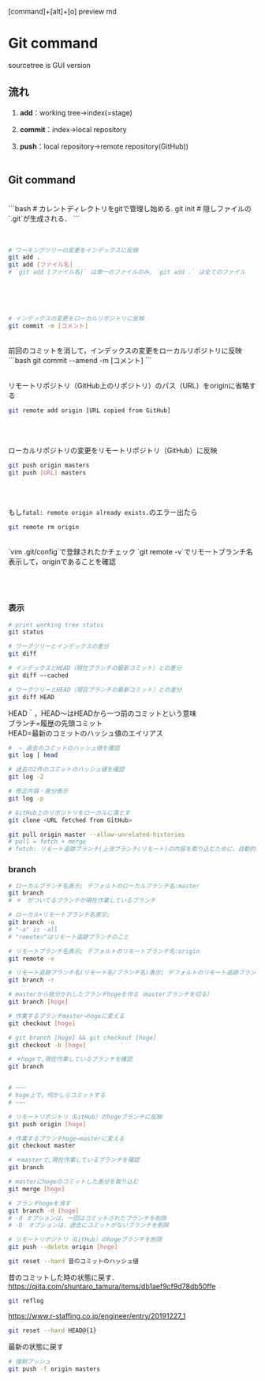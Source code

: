 [command]+[alt]+[o]
preview md

# Git command
sourcetree is GUI version


## 流れ

1. __add__：working tree→index(=stage)

2. __commit__：index→local repository

3. __push__：local repository→remote repository(GitHub))<br><br>


## Git command
<br>
```bash
# カレントディレクトリをgitで管理し始める. 
git init
# 隠しファイルの`.git`が生成される．
```
<br><br><br>

```bash
# ワーキングツリーの変更をインデックスに反映
git add . 
git add [ファイル名]
# `git add [ファイル名]` は単一のファイルのみ, `git add .` は全てのファイル
```
<br><br><br>

```bash
# インデックスの変更をローカルリポジトリに反映
git commit -m [コメント]
```
<br>
前回のコミットを消して，インデックスの変更をローカルリポジトリに反映
```bash
git commit --amend -m [コメント]
```
<br><br>

リモートリポジトリ（GitHub上のリポジトリ）のパス（URL）をoriginに省略する
```bash
git remote add origin [URL copied from GitHub]
```
<br><br>

ローカルリポジトリの変更をリモートリポジトリ（GitHub）に反映
```bash
git push origin masters
git push [URL] masters
```
<br><br>


もし`fatal: remote origin already exists.`のエラー出たら
```bash
git remote rm origin
```
<br>
`vim .git/config`で登録されたかチェック
`git remote -v`でリモートブランチ名表示して，originであることを確認

<br><br>





### 表示
```bash
# print working tree status
git status

# ワークツリーとインデックスの差分
git diff 

# インデックスとHEAD（現在ブランチの最新コミット）との差分
git diff —-cached

# ワークツリーとHEAD（現在ブランチの最新コミット）との差分
git diff HEAD

```
HEAD＾，HEAD〜はHEADから一つ前のコミットという意味<br>
ブランチ=履歴の先頭コミット<br>
HEAD=最新のコミットのハッシュ値のエイリアス
<br>

```bash
#  — 過去のコミットのハッシュ値を確認
git log | head

# 過去の2件のコミットのハッシュ値を確認
git log -2

# 修正内容・差分表示
git log -p

# GitHub上のリポジトリをローカルに落とす
git clone <URL fetched from GitHub> 
```

```bash
git pull origin master --allow-unrelated-histories
# pull = fetch + merge
# fetch: リモート追跡ブランチ(上流ブランチ(リモート)の内容を取り込むために，自動的に作られる)
```
### branch
```bash
# ローカルブランチ名表示; デフォルトのローカルブランチ名:master
git branch
# ＊　がついてるブランチが現在作業しているブランチ

# ローカル+リモートブランチ名表示; 
git branch -a
# "-a" is -all
# "remotes"はリモート追跡ブランチのこと

# リモートブランチ名表示; デフォルトのリモートブランチ名:origin
git remote -v

# リモート追跡ブランチ名(リモート名/ブランチ名)表示; デフォルトのリモート追跡ブランチ名(リモート名/ブランチ名):origin/master
git branch -r

# masterから枝分かれしたブランチhogeを作る（masterブランチを切る）
git branch [hoge]

# 作業するブランチmaster→hogeに変える
git checkout [hoge]

# git branch [hoge] && git checkout [hoge] 
git checkout -b [hoge]

# ＊hogeで,現在作業しているブランチを確認
git branch


# ~~~
# hoge上で，何かしらコミットする
# ~~~

# リモートリポジトリ（GitHub）のhogeブランチに反映
git push origin [hoge]

# 作業するブランチhoge→masterに変える
git checkout master

# ＊masterで,現在作業しているブランチを確認
git branch

# masterにhogeのコミットした差分を取り込む
git merge [hoge]

# ブランチhogeを消す
git branch -d [hoge]
# -d オプションは，一回はコミットされたブランチを削除
# -D　オプションは，過去にコミットがないブランチを削除
```

```bash
# リモートリポジトリ（GitHub）のhogeブランチを削除
git push --delete origin [hoge]

```

```bash
git reset --hard 昔のコミットのハッシュ値
```

昔のコミットした時の状態に戻す．https://qiita.com/shuntaro_tamura/items/db1aef9cf9d78db50ffe
<br>

```bash
git reflog
```
https://www.r-staffing.co.jp/engineer/entry/20191227_1
<br>

```bash
git reset --hard HEAD@{1}
```
最新の状態に戻す
<br>



```bash
# 強制プッシュ
git push -f origin masters
```